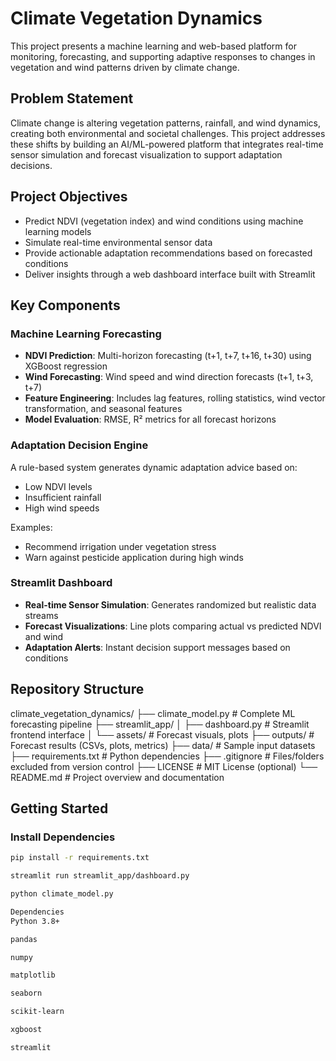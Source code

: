# Climate Vegetation Dynamics

This project presents a machine learning and web-based platform for monitoring, forecasting, and supporting adaptive responses to changes in vegetation and wind patterns driven by climate change.

## Problem Statement

Climate change is altering vegetation patterns, rainfall, and wind dynamics, creating both environmental and societal challenges. This project addresses these shifts by building an AI/ML-powered platform that integrates real-time sensor simulation and forecast visualization to support adaptation decisions.

## Project Objectives

- Predict NDVI (vegetation index) and wind conditions using machine learning models
- Simulate real-time environmental sensor data
- Provide actionable adaptation recommendations based on forecasted conditions
- Deliver insights through a web dashboard interface built with Streamlit

## Key Components

### Machine Learning Forecasting

- **NDVI Prediction**: Multi-horizon forecasting (t+1, t+7, t+16, t+30) using XGBoost regression
- **Wind Forecasting**: Wind speed and wind direction forecasts (t+1, t+3, t+7)
- **Feature Engineering**: Includes lag features, rolling statistics, wind vector transformation, and seasonal features
- **Model Evaluation**: RMSE, R² metrics for all forecast horizons

### Adaptation Decision Engine

A rule-based system generates dynamic adaptation advice based on:
- Low NDVI levels
- Insufficient rainfall
- High wind speeds

Examples:
- Recommend irrigation under vegetation stress
- Warn against pesticide application during high winds

### Streamlit Dashboard

- **Real-time Sensor Simulation**: Generates randomized but realistic data streams
- **Forecast Visualizations**: Line plots comparing actual vs predicted NDVI and wind
- **Adaptation Alerts**: Instant decision support messages based on conditions

## Repository Structure

climate_vegetation_dynamics/
├── climate_model.py              # Complete ML forecasting pipeline
├── streamlit_app/
│   ├── dashboard.py              # Streamlit frontend interface
│   └── assets/                   # Forecast visuals, plots
├── outputs/                      # Forecast results (CSVs, plots, metrics)
├── data/                         # Sample input datasets
├── requirements.txt              # Python dependencies
├── .gitignore                    # Files/folders excluded from version control
├── LICENSE                       # MIT License (optional)
└── README.md                     # Project overview and documentation


## Getting Started

### Install Dependencies

```bash
pip install -r requirements.txt

streamlit run streamlit_app/dashboard.py

python climate_model.py

Dependencies
Python 3.8+

pandas

numpy

matplotlib

seaborn

scikit-learn

xgboost

streamlit

